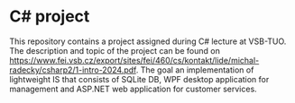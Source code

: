 # C# project
This repository contains a project assigned during C# lecture at VSB-TUO. The description and topic of the project can be found on https://www.fei.vsb.cz/export/sites/fei/460/cs/kontakt/lide/michal-radecky/csharp2/1-intro-2024.pdf. The goal an implementation of lightweight IS that consists of SQLite DB, WPF desktop application for management and ASP.NET web application for customer services.
